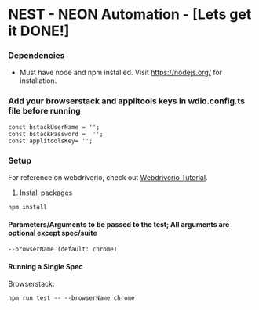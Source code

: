 # NEST - NEON Automation - [Lets get it DONE!]

### Dependencies
- Must have node and npm installed. Visit https://nodejs.org/ for installation.

### Add your browserstack and applitools keys in wdio.config.ts file before running

```
const bstackUserName = '';
const bstackPassword =  '';
const applitoolsKey= '';

```

### Setup
For reference on webdriverio, check out [Webdriverio Tutorial](http://webdriver.io/). 

1. Install packages 
```
npm install
```

#### Parameters/Arguments to be passed to the test; All arguments are optional except spec/suite

`--browserName (default: chrome)`
 
#### Running a Single Spec 

Browserstack: 
```
npm run test -- --browserName chrome
```
